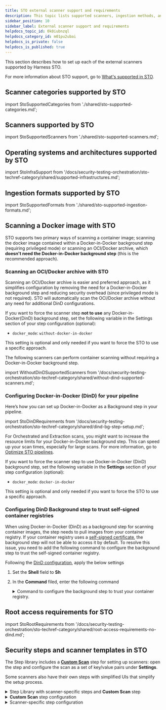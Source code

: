 ```yaml
---
title: STO external scanner support and requirements
description: This topic lists supported scanners, ingestion methods, and requirements.
sidebar_position: 10
sidebar_label: External scanner support and requirements
helpdocs_topic_id: 0k0iubnzql
helpdocs_category_id: m01pu2ubai
helpdocs_is_private: false
helpdocs_is_published: true
---
```


This section describes how to set up each of the external scanners supported by Harness STO.

For more information about STO support, go to [What's supported in STO](/docs/security-testing-orchestration/whats-supported/sto-deployments).


## Scanner categories supported by STO

import StoSupportedCategories from './shared/sto-supported-categories.md';

<StoSupportedCategories />

<!-- 
### Data ingestion methods supported by STO

import StoSupportedMethods from './shared/sto-supported-methods.md';

<StoSupportedMethods />

The scanner, targets, and scan approach combinations are covered in the next section.

-->

## Scanners supported by STO

import StoSupportedScanners from './shared/sto-supported-scanners.md';

<StoSupportedScanners />

##  Operating systems and architectures supported by STO

import StoInfraSupport from '/docs/security-testing-orchestration/sto-techref-category/shared/supported-infrastructures.md';

<StoInfraSupport />


## Ingestion formats supported by STO

import StoSupportedFormats from './shared/sto-supported-ingestion-formats.md';

<StoSupportedFormats />



## Scanning a Docker image with STO

STO supports two primary ways of scanning a container image; scanning the docker image contained within a Docker-in-Docker background step (requiring privileged mode) or scanning an OCI/Docker archive, which **doesn't need the Docker-in-Docker background step** (this is the recommended approach).


### Scanning an OCI/Docker archive with STO

Scanning an OCI/Docker archive is easier and preferred approach, as it simplifies configuration by removing the need for a Docker-in-Docker background step and reducing security overhead (since privileged mode is not required). STO will automatically scan the OCI/Docker archive without any need for additional DinD configurations.

If you want to force the scanner step **not to use** any Docker-in-Docker(DinD) background step, set the following variable in the Settings section of your step configuration (optional):

- `docker_mode`: `without-docker-in-docker`

This setting is optional and only needed if you want to force the STO to use a specific approach.

The following scanners can perform container scanning without requiring a Docker-in-Docker background step.

import WithoutDinDSupportedScanners from '/docs/security-testing-orchestration/sto-techref-category/shared/without-dind-supported-scanners.md';

<WithoutDinDSupportedScanners />

### Configuring Docker-in-Docker (DinD) for your pipeline

Here’s how you can set up Docker-in-Docker as a Background step in your pipeline.

import StoDinDRequirements from '/docs/security-testing-orchestration/sto-techref-category/shared/dind-bg-step-setup.md';

<StoDinDRequirements />

For Orchestrated and Extraction scans, you might want to increase the resource limits for your Docker-in-Docker background step. This can speed up your scan times, especially for large scans. For more information, go to [Optimize STO pipelines](/docs/security-testing-orchestration/use-sto/set-up-sto-pipelines/optimize-sto-pipelines).

If you want to force the scanner step to use Docker-in-Docker (DinD) background step, set the following variable in the **Settings** section of your step configuration (optional):

- `docker_mode`: `docker-in-docker`

This setting is optional and only needed if you want to force the STO to use a specific approach.

### Configuring DinD Background step to trust self-signed container registries
When using Docker-in-Docker (DinD) as a background step for scanning container images, the step needs to pull images from your container registry. If your container registry uses a [self-signed certificate](https://en.wikipedia.org/wiki/Self-signed_certificate), the background step will not be able to access it by default. To resolve this issue, you need to add the following command to configure the background step to trust the self-signed container registry.

Following the [DinD configuration](#configuring-docker-in-docker-dind-for-your-pipeline), apply the below settings
1. Set the **Shell** field to **Sh**
2. In the **Command** filed, enter the following command
    <details>
    <summary>Command to configure the background step to trust your container registry.</summary>
        ``` # https://docs.docker.com/engine/security/certificates/

            # This is the domain name where the image is going to be pulled from. For example,
            # registry_domain=example.io
            # registry_domain=localhost:5000

            registry_domain=example.io # replace with the domain of the registry behind the self-signed CA

            # Get all .pem files in the current directory
            pem_files=$(find $HARNESS_SHARED_CERTS_PATH -name "*.pem")

            # Iterate over each .pem file
            mkdir -p /etc/docker/certs.d/${registry_domain}
            touch /etc/docker/certs.d/${registry_domain}/ca.crt
            echo $pem_files
            for pem_file in $pem_files; do
            # Extract the key from the .pem file
            cat $pem_file >> /etc/docker/certs.d/${registry_domain}/ca.crt
            done

            dockerd-entrypoint.sh
        ```
    </details>

## Root access requirements for STO

import StoRootRequirements from '/docs/security-testing-orchestration/sto-techref-category/shared/root-access-requirements-no-dind.md';

<StoRootRequirements />

<!-- 
### Scanner binaries used in STO container images

import StoSupportedBinaries from './shared/sto-supported-binaries.md';

<StoSupportedBinaries />

-->


## Security steps and scanner templates in STO

The Step library includes a [**Custom Scan**](/docs/security-testing-orchestration/custom-scanning/custom-scan-reference) step for setting up scanners: open the step and configure the scan as a set of key/value pairs under **Settings**. 

Some scanners also have their own steps with simplified UIs that simplify the setup process.

<details>
<summary>Step Library with scanner-specific steps and <b>Custom Scan</b> step</summary>

![Step Library with scanner-specific steps and Custom Scan step](./static/security-steps-tab.png)

</details>

<details>
<summary><b>Custom Scan</b> step configuration</summary>

![Custom Scan step configuration](./static/config-scan-step.png)

</details>

<details>
<summary>Scanner-specific step configuration</summary>

![Scanner-specific step configuration](./static/sto-step-palette-example.png)

</details>
